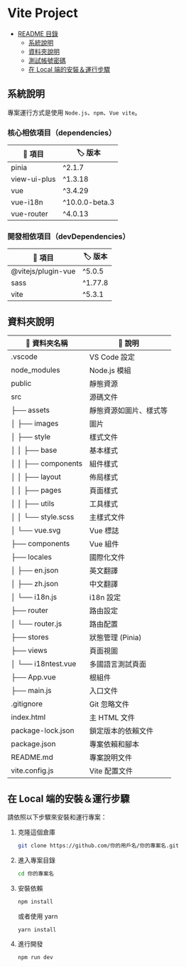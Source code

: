 # Vite Project
- [README 目錄](#vite-project)
  - [系統說明](#系統說明)
  - [資料夾說明](#資料夾說明)
  - [測試帳號密碼](#測試帳號密碼)
  - [在 Local 端的安裝＆運行步驟](#在-local-端的安裝運行步驟)

## 系統說明
專案運行方式是使用 `Node.js`、`npm`、`Vue vite`。

### 核心相依項目（dependencies）
| :pushpin: 項目 | :label:  版本 |
| -------- | -------- |
| pinia | ^2.1.7 |
| view-ui-plus | ^1.3.18 |
| vue | ^3.4.29 |
| vue-i18n | ^10.0.0-beta.3 |
| vue-router | ^4.0.13 |

### 開發相依項目（devDependencies）
| :pushpin: 項目 | :label:  版本 |
| -------- | -------- |
| @vitejs/plugin-vue | ^5.0.5 |
| sass | ^1.77.8 |
| vite | ^5.3.1 |

## 資料夾說明
| :file_folder: 資料夾名稱 | :memo: 說明 |
| -------- | ------------- |
| .vscode  | VS Code 設定 |
| node_modules | Node.js 模組 |
| public   | 靜態資源 |
| src      | 源碼文件 |
| ├── assets | 靜態資源如圖片、樣式等 |
| │   ├── images | 圖片 |
| │   ├── style  | 樣式文件 |
| │   │   ├── base | 基本樣式 |
| │   │   ├── components | 組件樣式 |
| │   │   ├── layout | 佈局樣式 |
| │   │   ├── pages | 頁面樣式 |
| │   │   ├── utils | 工具樣式 |
| │   │   └── style.scss | 主樣式文件 |
| │   └── vue.svg | Vue 標誌 |
| ├── components | Vue 組件 |
| ├── locales | 國際化文件 |
| │   ├── en.json | 英文翻譯 |
| │   ├── zh.json | 中文翻譯 |
| │   └── i18n.js | i18n 設定 |
| ├── router | 路由設定 |
| │   └── router.js | 路由配置 |
| ├── stores | 狀態管理 (Pinia) |
| ├── views | 頁面視圖 |
| │   └── i18ntest.vue | 多國語言測試頁面 |
| ├── App.vue | 根組件 |
| ├── main.js | 入口文件 |
| .gitignore | Git 忽略文件 |
| index.html | 主 HTML 文件 |
| package-lock.json | 鎖定版本的依賴文件 |
| package.json | 專案依賴和腳本 |
| README.md | 專案說明文件 |
| vite.config.js | Vite 配置文件 |


## 在 Local 端的安裝＆運行步驟
請依照以下步驟來安裝和運行專案：

1. 克隆這個倉庫
    ```bash
    git clone https://github.com/你的用戶名/你的專案名.git
    ```

2. 進入專案目錄
    ```bash
    cd 你的專案名
    ```

3. 安裝依賴
    ```bash
    npm install
    ```
    或者使用 yarn
    ```bash
    yarn install
    ```

4. 進行開發
    ```bash
    npm run dev
